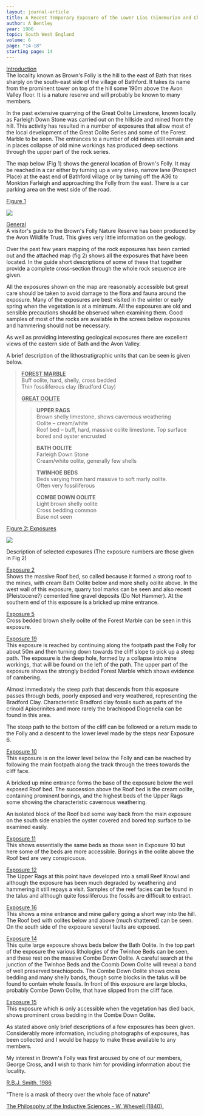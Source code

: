 ```yaml
---
layout: journal-article
title: A Recent Temporary Exposure of the Lower Lias (Sinemurian and Charmouthian) Rocks in the City of Bath
author: A Bentley
year: 1986
topic: South West England
volume: 6
page: "14-18"
starting page: 14
---
```

<u>Introduction</u><br>
The locality known as Brown's Folly is the hill to the east of Bath that rises sharply on the south-east side of the village of Bathford. It takes its name from the prominent tower on top of the hill some 190m above the Avon Valley floor. It is a nature reserve and will probably be known to many members.

In the past extensive quarrying of the Great Oolite Limestone, known locally as Farleigh Down Stone was carried out on the hillside and mined from the hill. This activity has resulted in a number of exposures that allow most of the local development of the Great Oolite Series and some of the Forest Marble to be seen. The entrances to a number of old mines still remain and in places collapse of old mine workings has produced deep sections through the upper part of the rock series.

The map below (Fig 1) shows the general location of Brown's Folly. It may be reached in a car either by turning up a very steep, narrow lane (Prospect Place) at the east end of Bathford village or by turning off the A36 to Monkton Farleigh and approaching the Folly from the east. There is a car parking area on the west side of the road.

<u>Figure 1</u>

<img src="assets/browns-folly-location.jpg">

<u>General</u><br>
A visitor's guide to the Brown's Folly Nature Reserve has been produced by the Avon Wildlife Trust. This gives very little information on the geology.

Over the past few years mapping of the rock exposures has been carried out and the attached map (fig 2) shows all the exposures that have been located. In the guide short descriptions of some of these that together provide a complete cross-section through the whole rock sequence are given.

All the exposures shown on the map are reasonably accessible but great care should be taken to avoid damage to the flora and fauna around the exposure. Many of the exposures are best visited in the winter or early spring when the vegetation is at a minimum. All the exposures are old and sensible precautions should be observed when examining them. Good samples of most of the rocks are available in the screes below exposures and hammering should not be necessary.

As well as providing interesting geological exposures there are excellent views of the eastern side of Bath and the Avon Valley.

A brief description of the lithostratigraphic units that can be seen is given below.

><strong><u>FOREST MARBLE</u></strong><br>
>Buff oolite, hard, shelly, cross bedded<br>
>Thin fossiliferous clay (Bradford Clay)
>
><strong><u>GREAT OOLITE</u></strong><br>
>><strong>UPPER RAGS</strong><br>
>>Brown shelly limestone, shows cavernous weathering<br>
>>Oolite – cream/white<br>
>>Roof bed – buff, hard, massive oolite limestone. Top surface bored and oyster encrusted
>>
>><strong>BATH OOLITE</strong><br>
>>Farleigh Down Stone<br>
>>Cream/white oolite, generally few shells
>>
>><strong>TWINHOE BEDS</strong><br>
>>Beds varying from hard massive to soft marly oolite.<br>
>>Often very fossiliferous
>>
>><strong>COMBE DOWN OOLITE</strong><br>
>>Light brown shelly oolite<br>
>>Cross bedding common<br>
>>Base not seen

<u>Figure 2: Exposures</u>

<img src="assets/browns-folly-map.jpg">

Description of selected exposures (The exposure numbers are those given in Fig 2)

<u>Exposure 2</u><br>
Shows the massive Roof bed, so called because it formed a strong roof to the mines, with cream Bath Oolite below and more shelly oolite above. In the west wall of this exposure, quarry tool marks can be seen and also recent (Pleistocene?) cemented fine gravel deposits (Do Not Hammer). At the southern end of this exposure is a bricked up mine entrance.

<u>Exposure 5</u><br>
Cross bedded brown shelly oolite of the Forest Marble can be seen in this exposure.

<u>Exposure 19</u><br>
This exposure is reached by continuing along the footpath past the Folly for about 50m and then turning down towards the cliff slope to pick up a steep path. The exposure is the deep hole, formed by a collapse into mine workings, that will be found on the left of the path.
The upper part of the exposure shows the strongly bedded Forest Marble which shows evidence of cambering.

Almost immediately the steep path that descends from this exposure passes through beds, poorly exposed and very weathered, representing the Bradford Clay. Characteristic Bradford clay fossils such as parts of the crinoid Apiocrinites and more rarely the brachiopod Diogenella can be found in this area.

The steep path to the bottom of the cliff can be followed or a return made to the Folly and a descent to the lower level made by the steps near Exposure 6.

<u>Exposure 10</u><br>
This exposure is on the lower level below the Folly and can be reached by following the main footpath along the track through the trees towards the cliff face.

A bricked up mine entrance forms the base of the exposure below the well exposed Roof bed. The succession above the Roof bed is the cream oolite, containing prominent borings, and the highest beds of the Upper Rags some showing the characteristic cavernous weathering.

An isolated block of the Roof bed some way back from the main exposure on the south side enables the oyster covered and bored top surface to be examined easily.

<u>Exposure 11</u><br>
This shows essentially the same beds as those seen in Exposure 10 but here some of the beds are more accessible. Borings in the oolite above the Roof bed are very conspicuous.

<u>Exposure 12</u><br>
The Upper Rags at this point have developed into a small Reef Knowl and although the exposure has been much degraded by weathering and hammering it still repays a visit. Samples of the reef facies can be found in the talus and although quite fossiliferous the fossils are difficult to extract.

<u>Exposure 16</u><br>
This shows a mine entrance and mine gallery going a short way into the hill. The Roof bed with oolites below and above (much shattered) can be seen. On the south side of the exposure several faults are exposed.

<u>Exposure 14</u><br>
This quite large exposure shows beds below the Bath Oolite. In the top part of the exposure the various lithologies of the Twinhoe Beds can be seen, and these rest on the massive Combe Down Oolite. A careful search at the junction of the Twinhoe Beds and the Coomb Down Oolite will reveal a band of well preserved brachiopods. The Combe Down Oolite shows cross bedding and many shelly bands, though some blocks in the talus will be found to contain whole fossils. In front of this exposure are large blocks, probably Combe Down Oolite, that have slipped from the cliff face.

<u>Exposure 15</u><br>
This exposure which is only accessible when the vegetation has died back, shows prominent cross bedding in the Combe Down Oolite.

As stated above only brief descriptions of a few exposures has been given. Considerably more information, including photographs of exposures, has been collected and I would be happy to make these available to any members.

My interest in Brown's Folly was first aroused by one of our members, George Cross, and I wish to thank him for providing information about the locality.

<u>R.B.J. Smith. 1986</u>

"There is a mask of theory over the whole face of nature"

<u>The Philosophy of the Inductive Sciences - W. Whewell (1840).</u>